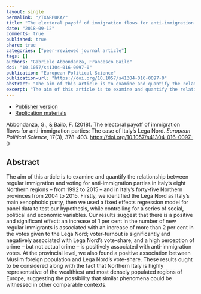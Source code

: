 ```yaml
---
layout: single
permalink: "/TXARPUKA/"
title: "The electoral payoff of immigration flows for anti-immigration parties: The case of Italy’s Lega Nord"
date: "2018-09-12"
comments: true
published: true
share: true
categories: ["peer-reviewed journal article"]
tags: []
authors: "Gabriele Abbondanza, Francesco Bailo"
doi: "10.1057/s41304-016-0097-0"
publication: "European Political Science"
publication-url: "https://doi.org/10.1057/s41304-016-0097-0"
abstract: "The aim of this article is to examine and quantify the relationship between regular immigration and voting for anti-immigration parties in Italy’s eight Northern regions – from 1992 to 2015 – and in Italy’s forty-five Northern provinces from 2004 to 2015. Firstly, we identified the Lega Nord as Italy’s main xenophobic party, then we used a fixed effects regression model for panel data to test our hypothesis, while controlling for a series of social, political and economic variables. Our results suggest that there is a positive and significant effect: an increase of 1 per cent in the number of new regular immigrants is associated with an increase of more than 2 per cent in the votes given to the Lega Nord; voter-turnout is significantly and negatively associated with Lega Nord’s vote-share, and a high perception of crime – but not actual crime – is positively associated with anti-immigration votes. At the provincial level, we also found a positive association between Muslim foreign population and Lega Nord’s vote-share. These results ought to be considered along with the fact that Northern Italy is highly representative of the wealthiest and most densely populated regions of Europe, suggesting the possibility that similar phenomena could be witnessed in other comparable contexts."
excerpt: "The aim of this article is to examine and quantify the relationship between regular immigration and voting for anti-immigration parties in Italy’s eight Northern regions – from 1992 to 2015 – and in Italy’s forty-five Northern provinces from 2004 to 2015."
---
```


* [Publisher version](https://doi.org/10.1057/s41304-016-0097-0) 
* [Replication materials](https://doi.org/10.7910/DVN/YM7IWP)

Abbondanza, G., & Bailo, F. (2018). The electoral payoff of immigration flows for anti-immigration parties: The case of Italy’s Lega Nord. *European Political Science*, 17(3), 378–403. https://doi.org/10.1057/s41304-016-0097-0


## Abstract

The aim of this article is to examine and quantify the relationship between regular immigration and voting for anti-immigration parties in Italy’s eight Northern regions – from 1992 to 2015 – and in Italy’s forty-five Northern provinces from 2004 to 2015. Firstly, we identified the Lega Nord as Italy’s main xenophobic party, then we used a fixed effects regression model for panel data to test our hypothesis, while controlling for a series of social, political and economic variables. Our results suggest that there is a positive and significant effect: an increase of 1 per cent in the number of new regular immigrants is associated with an increase of more than 2 per cent in the votes given to the Lega Nord; voter-turnout is significantly and negatively associated with Lega Nord’s vote-share, and a high perception of crime – but not actual crime – is positively associated with anti-immigration votes. At the provincial level, we also found a positive association between Muslim foreign population and Lega Nord’s vote-share. These results ought to be considered along with the fact that Northern Italy is highly representative of the wealthiest and most densely populated regions of Europe, suggesting the possibility that similar phenomena could be witnessed in other comparable contexts.
